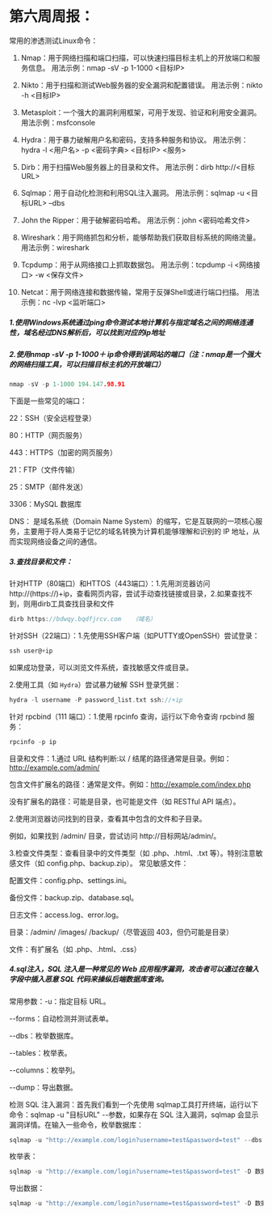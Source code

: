 # 第六周周报：

常用的渗透测试Linux命令：

1. Nmap：用于网络扫描和端口扫描，可以快速扫描目标主机上的开放端口和服务信息。
   用法示例：nmap -sV -p 1-1000 <目标IP>

2. Nikto：用于扫描和测试Web服务器的安全漏洞和配置错误。
   用法示例：nikto -h <目标IP>

3. Metasploit：一个强大的漏洞利用框架，可用于发现、验证和利用安全漏洞。
   用法示例：msfconsole

4. Hydra：用于暴力破解用户名和密码，支持多种服务和协议。
   用法示例：hydra -l <用户名> -p <密码字典> <目标IP> <服务>

5. Dirb：用于扫描Web服务器上的目录和文件。
   用法示例：dirb http://<目标URL>

6. Sqlmap：用于自动化检测和利用SQL注入漏洞。
   用法示例：sqlmap -u <目标URL> –dbs

7. John the Ripper：用于破解密码哈希。
   用法示例：john <密码哈希文件>

8. Wireshark：用于网络抓包和分析，能够帮助我们获取目标系统的网络流量。
   用法示例：wireshark

9. Tcpdump：用于从网络接口上抓取数据包。
   用法示例：tcpdump -i <网络接口> -w <保存文件>

10. Netcat：用于网络连接和数据传输，常用于反弹Shell或进行端口扫描。
    用法示例：nc -lvp <监听端口>

##### 1.使用Windows系统通过ping命令测试本地计算机与指定域名之间的网络连通性，域名经过DNS解析后，可以找到对应的ip地址

##### 2.使用nmap -sV -p 1-1000＋ ip命令得到该网站的端口（注：nmap是一个强大的网络扫描工具，可以扫描目标主机的开放端口）

```c
nmap -sV -p 1-1000 194.147.98.91
```

下面是一些常见的端口：

22：SSH（安全远程登录）

80：HTTP（网页服务）

443：HTTPS（加密的网页服务）

21：FTP（文件传输）

25：SMTP（邮件发送）

3306：MySQL 数据库

DNS： 是域名系统（Domain Name System）的缩写，它是互联网的一项核心服务，主要用于将人类易于记忆的域名转换为计算机能够理解和识别的 IP 地址，从而实现网络设备之间的通信。

##### 3.查找目录和文件：

针对HTTP（80端口）和HTTOS（443端口）：1.先用浏览器访问http://(https://)+ip，查看网页内容，尝试手动查找链接或目录，2.如果查找不到，则用dirb工具查找目录和文件

```c
dirb https://bdwqy.bqdfjrcv.com   （域名）     
```

针对SSH（22端口）：1.先使用SSH客户端（如PUTTY或OpenSSH）尝试登录：

```c
ssh user@+ip
```

如果成功登录，可以浏览文件系统，查找敏感文件或目录。

2.使用工具（如 `Hydra`）尝试暴力破解 SSH 登录凭据：

```c
hydra -l username -P password_list.txt ssh://+ip
```

针对 rpcbind（111 端口）：1.使用 rpcinfo 查询，运行以下命令查询 rpcbind 服务：

```c
rpcinfo -p ip
```



目录和文件：1.通过 URL 结构判断:以 / 结尾的路径通常是目录。例如：http://example.com/admin/

包含文件扩展名的路径：通常是文件。例如：http://example.com/index.php

没有扩展名的路径：可能是目录，也可能是文件（如 RESTful API 端点）。

2.使用浏览器访问找到的目录，查看其中包含的文件和子目录。

例如，如果找到 /admin/ 目录，尝试访问 http://目标网站/admin/。

3.检查文件类型：查看目录中的文件类型（如 .php、.html、.txt 等）。特别注意敏感文件（如 config.php、backup.zip）。
常见敏感文件：

配置文件：config.php、settings.ini。

备份文件：backup.zip、database.sql。

日志文件：access.log、error.log。

目录：/admin/   /images/    /backup/（尽管返回 403，但仍可能是目录）

文件：有扩展名（如 .php、.html、.css）

##### 4.sql注入，SQL 注入是一种常见的 Web 应用程序漏洞，攻击者可以通过在输入字段中插入恶意 SQL 代码来操纵后端数据库查询。

常用参数：-u：指定目标 URL。

--forms：自动检测并测试表单。

--dbs：枚举数据库。

--tables：枚举表。

--columns：枚举列。

--dump：导出数据。

检测 SQL 注入漏洞：首先我们看到一个先使用 sqlmap工具打开终端，运行以下命令：sqlmap -u "目标URL" --参数，如果存在 SQL 注入漏洞，sqlmap 会显示漏洞详情。在输入一些命令，枚举数据库：

```c
sqlmap -u "http://example.com/login?username=test&password=test" --dbs
```

枚举表：

```c
sqlmap -u "http://example.com/login?username=test&password=test" -D 数据库名 --tables
```

导出数据：

```c
sqlmap -u "http://example.com/login?username=test&password=test" -D 数据库名 -T 表名 --dump
```


